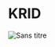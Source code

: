 # KRID

![Sans titre](https://user-images.githubusercontent.com/102300908/235778109-5823f507-db06-42be-a918-730121f2e91a.jpg)
